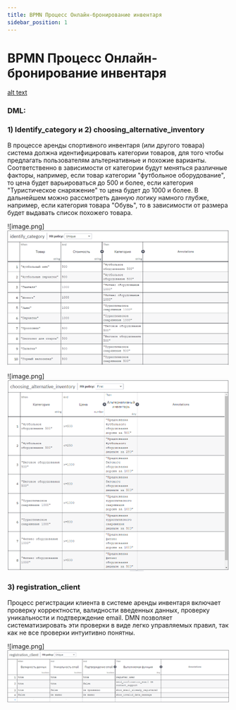 ```yaml
---
title: BPMN Процесс Онлайн-бронирование инвентаря
sidebar_position: 1
---
```

# BPMN Процесс Онлайн-бронирование инвентаря


[alt text](image.png)

### DML:

### **1) Identify_category и 2)** choosing_alternative_inventory

В процессе аренды спортивного инвентаря (или другого товара) система должна идентифицировать категории товаров, для того чтобы предлагать пользователям альтернативные и похожие варианты. Соответственно в зависимости от категории будут меняться различные факторы, например, если товар категории "футбольное оборудование", то цена будет варьироваться до 500 и более, если категория "Туристическое снаряжение" то цена будет до 1000 и более. В дальнейшем можно рассмотреть данную логику намного глубже, например, если категория товара "Обувь", то в зависимости от размера будет выдавать список похожего товара.

![image.png]![alt text](image-1.png)

![image.png]![ ](image-2.png)

### 3) registration_client

Процесс регистрации клиента в системе аренды инвентаря включает проверку корректности, валидности введенных данных, проверку уникальности и подтверждение email. DMN позволяет систематизировать эти проверки в виде легко управляемых правил, так как не все проверки интуитивно понятны. 

![image.png]![alt text](image-3.png)


